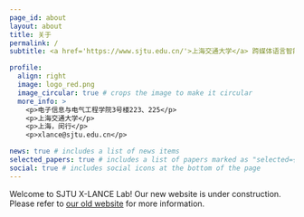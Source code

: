 ```yaml
---
page_id: about
layout: about
title: 关于
permalink: /
subtitle: <a href='https://www.sjtu.edu.cn/'>上海交通大学</a> 跨媒体语言智能实验室

profile:
  align: right
  image: logo_red.png
  image_circular: true # crops the image to make it circular
  more_info: >
    <p>电子信息与电气工程学院3号楼223、225</p>
    <p>上海交通大学</p>
    <p>上海，闵行</p>
    <p>xlance@sjtu.edu.cn</p>

news: true # includes a list of news items
selected_papers: true # includes a list of papers marked as "selected={true}"
social: true # includes social icons at the bottom of the page
---
```


Welcome to SJTU X-LANCE Lab! Our new website is under construction. Please refer to [our old website](https://x-lance.sjtu.edu.cn) for more information. 
